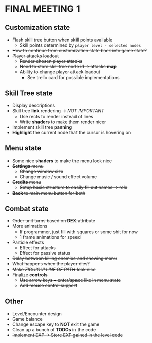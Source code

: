 # FINAL MEETING 1

## Customization state

- Flash skill tree button when skill points available
  - Skill points determined by `player level - selected nodes`
- ~~How to continue from customization state back into game state?~~
- ~~Player attacks loadout~~
  - ~~Render chosen player attacks~~
  - ~~Need to store skill tree node id -> attacks **map**~~
  - ~~Ability to change player attack loadout~~
    - See trello card for possible implementations

## Skill Tree state

- Display descriptions
- Skill tree **link** rendering -> *NOT IMPORTANT*
  - Use rects to render instead of lines
  - Write **shaders** to make them render nicer
- Implement skill tree **panning**
- **Highlight** the current node that the cursor is hovering on

## Menu state

- Some nice **shaders** to make the menu look nice
- ~~**Settings** menu~~
  - ~~Change window size~~
  - ~~Change music / sound effect volume~~
- ~~**Credits** menu~~
  - ~~Setup basic structure to easily fill out names -> role~~
- ~~**Back** to main menu button for both~~

## Combat state

- ~~Order unit turns based on **DEX** attribute~~
- More animations
  - If programmer, just fill with squares or some shit for now
  - 1 frame animations for speed
- Particle effects
  - ~~Effect for attacks~~
  - Effect for passive status
- ~~Delay between killing enemies and showing menu~~
- ~~What happens when the player dies?~~
- ~~Make *ZIGUIGUI LINE OF PATH* look nice~~
- ~~Finalize **controls**~~
  - ~~Use arrow keys + enter/space like in menu state~~
  - ~~Add mouse control support~~

## Other

- Level/Encounter design
- Game balance
- Change escape key to **NOT** exit the game
- Clean up a bunch of **TODOs** in the code
- ~~Implement EXP -> Store EXP gained in the level code~~
